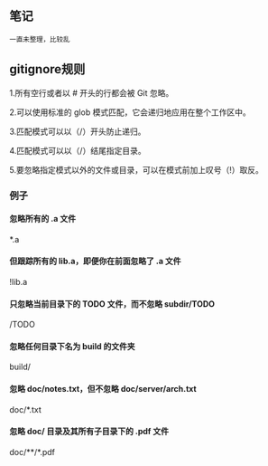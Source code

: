 ##  笔记
    一直未整理，比较乱

## gitignore规则

1.所有空行或者以 # 开头的行都会被 Git 忽略。

2.可以使用标准的 glob 模式匹配，它会递归地应用在整个工作区中。

3.匹配模式可以以（/）开头防止递归。

4.匹配模式可以以（/）结尾指定目录。

5.要忽略指定模式以外的文件或目录，可以在模式前加上叹号（!）取反。
### 例子
#### 忽略所有的 .a 文件
*.a

#### 但跟踪所有的 lib.a，即便你在前面忽略了 .a 文件
!lib.a

#### 只忽略当前目录下的 TODO 文件，而不忽略 subdir/TODO
/TODO

#### 忽略任何目录下名为 build 的文件夹
build/

#### 忽略 doc/notes.txt，但不忽略 doc/server/arch.txt
doc/*.txt

#### 忽略 doc/ 目录及其所有子目录下的 .pdf 文件
doc/**/*.pdf